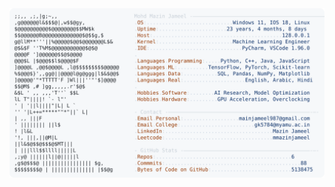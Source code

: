 <picture>
  <source srcset="https://raw.githubusercontent.com/mmazinjameel/mmazinjameel/main/dark_mode.svg?v=1741826819" media="(prefers-color-scheme: dark)">
  <img src="https://raw.githubusercontent.com/mmazinjameel/mmazinjameel/main/light_mode.svg?v=1741826819">
</picture>
